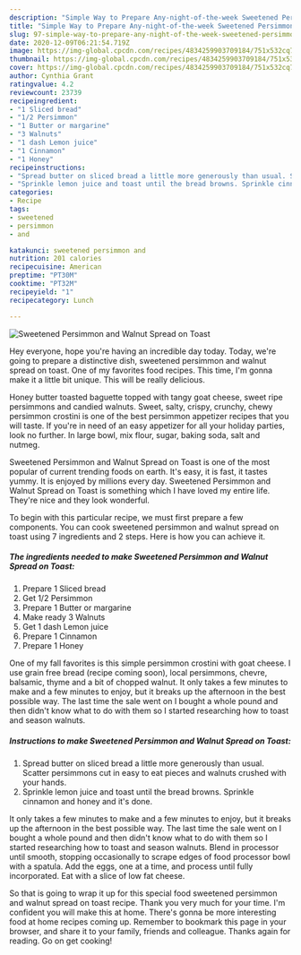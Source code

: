 ```yaml
---
description: "Simple Way to Prepare Any-night-of-the-week Sweetened Persimmon and Walnut Spread on Toast"
title: "Simple Way to Prepare Any-night-of-the-week Sweetened Persimmon and Walnut Spread on Toast"
slug: 97-simple-way-to-prepare-any-night-of-the-week-sweetened-persimmon-and-walnut-spread-on-toast
date: 2020-12-09T06:21:54.719Z
image: https://img-global.cpcdn.com/recipes/4834259903709184/751x532cq70/sweetened-persimmon-and-walnut-spread-on-toast-recipe-main-photo.jpg
thumbnail: https://img-global.cpcdn.com/recipes/4834259903709184/751x532cq70/sweetened-persimmon-and-walnut-spread-on-toast-recipe-main-photo.jpg
cover: https://img-global.cpcdn.com/recipes/4834259903709184/751x532cq70/sweetened-persimmon-and-walnut-spread-on-toast-recipe-main-photo.jpg
author: Cynthia Grant
ratingvalue: 4.2
reviewcount: 23739
recipeingredient:
- "1 Sliced bread"
- "1/2 Persimmon"
- "1 Butter or margarine"
- "3 Walnuts"
- "1 dash Lemon juice"
- "1 Cinnamon"
- "1 Honey"
recipeinstructions:
- "Spread butter on sliced bread a little more generously than usual. Scatter persimmons cut in easy to eat pieces and walnuts crushed with your hands."
- "Sprinkle lemon juice and toast until the bread browns. Sprinkle cinnamon and honey and it&#39;s done."
categories:
- Recipe
tags:
- sweetened
- persimmon
- and

katakunci: sweetened persimmon and 
nutrition: 201 calories
recipecuisine: American
preptime: "PT30M"
cooktime: "PT32M"
recipeyield: "1"
recipecategory: Lunch

---
```



![Sweetened Persimmon and Walnut Spread on Toast](https://img-global.cpcdn.com/recipes/4834259903709184/751x532cq70/sweetened-persimmon-and-walnut-spread-on-toast-recipe-main-photo.jpg)

Hey everyone, hope you're having an incredible day today. Today, we're going to prepare a distinctive dish, sweetened persimmon and walnut spread on toast. One of my favorites food recipes. This time, I'm gonna make it a little bit unique. This will be really delicious.

Honey butter toasted baguette topped with tangy goat cheese, sweet ripe persimmons and candied walnuts. Sweet, salty, crispy, crunchy, chewy persimmon crostini is one of the best persimmon appetizer recipes that you will taste. If you&#39;re in need of an easy appetizer for all your holiday parties, look no further. In large bowl, mix flour, sugar, baking soda, salt and nutmeg.

Sweetened Persimmon and Walnut Spread on Toast is one of the most popular of current trending foods on earth. It's easy, it is fast, it tastes yummy. It is enjoyed by millions every day. Sweetened Persimmon and Walnut Spread on Toast is something which I have loved my entire life. They're nice and they look wonderful.


To begin with this particular recipe, we must first prepare a few components. You can cook sweetened persimmon and walnut spread on toast using 7 ingredients and 2 steps. Here is how you can achieve it.

<!--inarticleads1-->

##### The ingredients needed to make Sweetened Persimmon and Walnut Spread on Toast:

1. Prepare 1 Sliced bread
1. Get 1/2 Persimmon
1. Prepare 1 Butter or margarine
1. Make ready 3 Walnuts
1. Get 1 dash Lemon juice
1. Prepare 1 Cinnamon
1. Prepare 1 Honey


One of my fall favorites is this simple persimmon crostini with goat cheese. I use grain free bread (recipe coming soon), local persimmons, chevre, balsamic, thyme and a bit of chopped walnut. It only takes a few minutes to make and a few minutes to enjoy, but it breaks up the afternoon in the best possible way. The last time the sale went on I bought a whole pound and then didn&#39;t know what to do with them so I started researching how to toast and season walnuts. 

<!--inarticleads2-->

##### Instructions to make Sweetened Persimmon and Walnut Spread on Toast:

1. Spread butter on sliced bread a little more generously than usual. Scatter persimmons cut in easy to eat pieces and walnuts crushed with your hands.
1. Sprinkle lemon juice and toast until the bread browns. Sprinkle cinnamon and honey and it&#39;s done.


It only takes a few minutes to make and a few minutes to enjoy, but it breaks up the afternoon in the best possible way. The last time the sale went on I bought a whole pound and then didn&#39;t know what to do with them so I started researching how to toast and season walnuts. Blend in processor until smooth, stopping occasionally to scrape edges of food processor bowl with a spatula. Add the eggs, one at a time, and process until fully incorporated. Eat with a slice of low fat cheese. 

So that is going to wrap it up for this special food sweetened persimmon and walnut spread on toast recipe. Thank you very much for your time. I'm confident you will make this at home. There's gonna be more interesting food at home recipes coming up. Remember to bookmark this page in your browser, and share it to your family, friends and colleague. Thanks again for reading. Go on get cooking!
